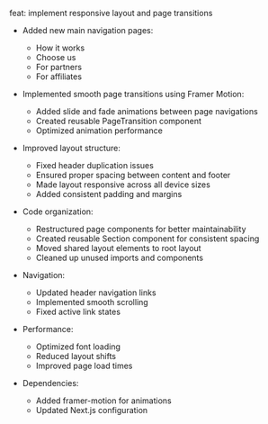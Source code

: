 feat: implement responsive layout and page transitions

- Added new main navigation pages:
  * How it works
  * Choose us
  * For partners
  * For affiliates

- Implemented smooth page transitions using Framer Motion:
  * Added slide and fade animations between page navigations
  * Created reusable PageTransition component
  * Optimized animation performance

- Improved layout structure:
  * Fixed header duplication issues
  * Ensured proper spacing between content and footer
  * Made layout responsive across all device sizes
  * Added consistent padding and margins

- Code organization:
  * Restructured page components for better maintainability
  * Created reusable Section component for consistent spacing
  * Moved shared layout elements to root layout
  * Cleaned up unused imports and components

- Navigation:
  * Updated header navigation links
  * Implemented smooth scrolling
  * Fixed active link states

- Performance:
  * Optimized font loading
  * Reduced layout shifts
  * Improved page load times

- Dependencies:
  * Added framer-motion for animations
  * Updated Next.js configuration
